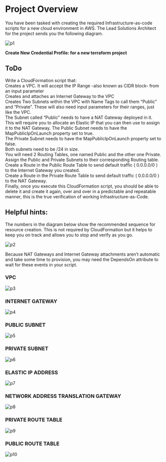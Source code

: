 # Project Overview
You have been tasked with creating the required Infrastructure-as-code scripts for a new cloud environment in AWS. The Lead Solutions Architect for the project sends you the following diagram.  

![p1](p1.png?raw=true "p1")  

**Create New Credential Profile: for a new terraform project**  

## ToDo
Write a CloudFormation script that:  
Creates a VPC. It will accept the IP Range -also known as CIDR block- from an input parameter  
Creates and attaches an Internet Gateway to the VPC  
Creates Two Subnets within the VPC with Name Tags to call them “Public” and “Private”. These will also need input parameters for their ranges, just like the VPC.  
The Subnet called “Public” needs to have a NAT Gateway deployed in it. This will require you to allocate an Elastic IP that you can then use to assign it to the NAT Gateway. The Public Subnet needs to have the MapPublicIpOnLaunch property set to true.  
The Private Subnet needs to have the MapPublicIpOnLaunch property set to false.  
Both subnets need to be /24 in size.  
You will need 2 Routing Tables, one named Public and the other one Private. Assign the Public and Private Subnets to their corresponding Routing table.  
Create a Route in the Public Route Table to send default traffic ( 0.0.0.0/0 ) to the Internet Gateway you created.  
Create a Route in the Private Route Table to send default traffic ( 0.0.0.0/0 ) to the NAT Gateway.  
Finally, once you execute this CloudFormation script, you should be able to delete it and create it again, over and over in a predictable and repeatable manner, this is the true verification of working Infrastructure-as-Code.  

## Helpful hints:
The numbers in the diagram below show the recommended sequence for resource creation. This is not required by CloudFormation but it helps to keep you on track and allows you to stop and verify as you go.  

![p2](p2.png?raw=true "p2")

Because NAT Gateways and Internet Gateway attachments aren’t automatic and take some time to provision, you may need the DependsOn attribute to wait for these events in your script.  
### VPC
![p3](p3.png?raw=true "p3")

### INTERNET GATEWAY
![p4](p4.png?raw=true "p4")

### PUBLIC SUBNET
![p5](p5.png?raw=true "p5")

### PRIVATE SUBNET
![p6](p6.png?raw=true "p6")

### ELASTIC IP ADDRESS
![p7](p7.png?raw=true "p7")

### NETWORK ADDRESS TRANSLATION GATEWAY
![p8](p8.png?raw=true "p8")

### PRIVATE ROUTE TABLE
![p9](p9.png?raw=true "p9")

### PUBLIC ROUTE TABLE
![p10](p10.png?raw=true "p10")
